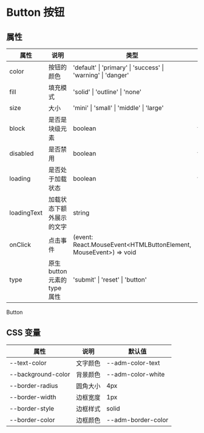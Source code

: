 # Button 按钮

<code src="./demos/index.tsx"></code>

## 属性

| 属性        | 说明                         | 类型                                                             | 默认值    |
| ----------- | ---------------------------- | ---------------------------------------------------------------- | --------- |
| color       | 按钮的颜色                   | 'default' \| 'primary' \| 'success' \| 'warning' \| 'danger'     | 'default' |
| fill        | 填充模式                     | 'solid' \| 'outline' \| 'none'                                   | 'solid'   |
| size        | 大小                         | 'mini' \| 'small' \| 'middle' \| 'large'                         | 'middle'  |
| block       | 是否是块级元素               | boolean                                                          | false     |
| disabled    | 是否禁用                     | boolean                                                          | false     |
| loading     | 是否处于加载状态             | boolean                                                          | false     |
| loadingText | 加载状态下额外展示的文字     | string                                                           | -         |
| onClick     | 点击事件                     | (event: React.MouseEvent<HTMLButtonElement, MouseEvent>) => void | -         |
| type        | 原生 button 元素的 type 属性 | 'submit' \| 'reset' \| 'button'                                  | -         |

<SupportsNativeAttributes>Button</SupportsNativeAttributes>

## CSS 变量

| 属性               | 说明     | 默认值             |
| ------------------ | -------- | ------------------ |
| --text-color       | 文字颜色 | --adm-color-text   |
| --background-color | 背景颜色 | --adm-color-white  |
| --border-radius    | 圆角大小 | 4px                |
| --border-width     | 边框宽度 | 1px                |
| --border-style     | 边框样式 | solid              |
| --border-color     | 边框颜色 | --adm-border-color |
